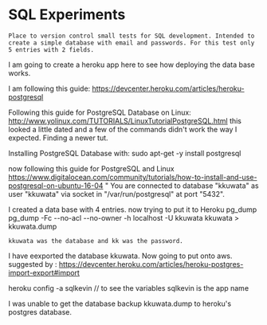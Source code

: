 # SQL Experiments
	Place to version control small tests for SQL development. Intended to create a simple database with email and passwords. For this test only 5 entries with 2 fields. 




I am going to create a heroku app here to see how deploying the data base works.


I am following this guide:
https://devcenter.heroku.com/articles/heroku-postgresql

Following this guide for PostgreSQL Database on Linux:
	http://www.yolinux.com/TUTORIALS/LinuxTutorialPostgreSQL.html
	this looked a little dated and a few of the commands didn't work the way I expected. Finding a newer tut.


Installing PostgreSQL Database with:
	sudo apt-get -y install postgresql

now following this guide for PostgreSQL and Linux
	https://www.digitalocean.com/community/tutorials/how-to-install-and-use-postgresql-on-ubuntu-16-04
"	You are connected to database "kkuwata" as user "kkuwata" via socket in "/var/run/postgresql" at port "5432".


I created a data base with 4 entries. now trying to put it to Heroku
	pg_dump
pg_dump -Fc --no-acl --no-owner -h localhost -U kkuwata kkuwata > kkuwata.dump

	kkuwata was the database and kk was the password.

I have eexported the database kkuwata. Now going to put onto aws.
	suggested by : 
	https://devcenter.heroku.com/articles/heroku-postgres-import-export#import


heroku config -a sqlkevin // to see the variables sqlkevin is the app name

I was unable to get the database backup kkuwata.dump to heroku's postgres database. 
